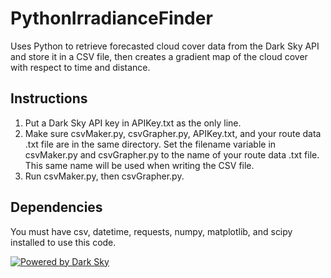 # PythonIrradianceFinder
Uses Python to retrieve forecasted cloud cover data from the Dark Sky API and store it in a CSV file, then creates a gradient map of the cloud cover with respect to time and distance.

## Instructions
1. Put a Dark Sky API key in APIKey.txt as the only line.
2. Make sure csvMaker.py, csvGrapher.py, APIKey.txt, and your route data .txt file are in the same directory. Set the filename variable in csvMaker.py and csvGrapher.py to the name of your route data .txt file. This same name will be used when writing the CSV file.
3. Run csvMaker.py, then csvGrapher.py.

## Dependencies
You must have csv, datetime, requests, numpy, matplotlib, and scipy installed to use this code.

[![Powered by Dark Sky](https://darksky.net/dev/img/attribution/poweredby-oneline.png)](https://darksky.net/poweredby/)
